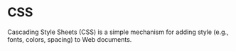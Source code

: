# CSS

Cascading Style Sheets (CSS) is a simple mechanism for adding style (e.g., fonts, colors, spacing) to Web documents.